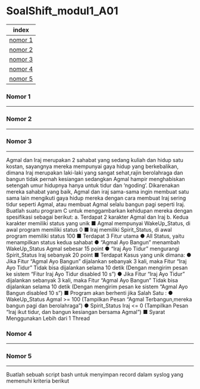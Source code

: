 # SoalShift_modul1_A01

index |
--- | 
[nomor 1](#no1) |
[nomor 2](#no2) |
[nomor 3](#no3) |
[nomor 4](#no4) |
[nomor 5](#no5) |

### <a name="no1" ></a>Nomor 1
---



### <a name="no2" ></a>Nomor 2
---



### <a name="no3" ></a>Nomor 3
---
Agmal dan Iraj merupakan 2 sahabat yang sedang kuliah dan hidup satu kostan,             sayangnya mereka mempunyai gaya hidup yang berkebalikan, dimana Iraj merupakan          laki-laki yang sangat sehat,rajin berolahraga dan bangun tidak pernah kesiangan          sedangkan Agmal hampir menghabiskan setengah umur hidupnya hanya untuk tidur dan           ‘ngoding’. Dikarenakan mereka sahabat yang baik, Agmal dan iraj sama-sama ingin           membuat satu sama lain mengikuti gaya hidup mereka dengan cara membuat Iraj sering             tidur seperti Agmal, atau membuat Agmal selalu bangun pagi seperti Iraj. Buatlah suatu             program C untuk menggambarkan kehidupan mereka dengan spesifikasi sebagai         berikut: 
a. Terdapat 2 karakter Agmal dan Iraj 
b. Kedua karakter memiliki status yang unik 
    ■ Agmal mempunyai WakeUp_Status, di awal program memiliki status 0 
    ■ Iraj memiliki Spirit_Status, di awal program memiliki status 100 
    ■ Terdapat 3 Fitur utama 
        ● All Status, yaitu menampilkan status kedua sahabat 
        ● “Agmal Ayo Bangun” menambah WakeUp_Status Agmal sebesar 15 point
        ● “Iraj Ayo Tidur” mengurangi Spirit_Status Iraj sebanyak 20 point
    ■ Terdapat Kasus yang unik dimana: 
        ● Jika Fitur “Agmal Ayo Bangun” dijalankan sebanyak 3 kali, maka Fitur “Iraj Ayo Tidur” Tidak bisa dijalankan selama 10 detik (Dengan mengirim pesan ke sistem “Fitur Iraj Ayo Tidur disabled 10 s”) 
        ● Jika Fitur  “Iraj Ayo Tidur” dijalankan sebanyak 3 kali, maka Fitur “Agmal Ayo Bangun” Tidak bisa dijalankan selama 10 detik (Dengan mengirim pesan ke sistem “Agmal Ayo Bangun disabled 10 s”) 
    ■ Program akan berhenti jika Salah Satu : 
        ● WakeUp_Status Agmal >= 100 (Tampilkan Pesan “Agmal Terbangun,mereka bangun pagi dan berolahraga”) 
        ● Spirit_Status Iraj <= 0 (Tampilkan Pesan “Iraj ikut tidur, dan bangun kesiangan bersama Agmal”) 
    ■ Syarat Menggunakan Lebih dari 1 Thread


### <a name="no4" ></a>Nomor 4
---



### <a name="no5" ></a>Nomor 5
---
Buatlah sebuah script bash untuk menyimpan record dalam syslog yang memenuhi
kriteria berikut